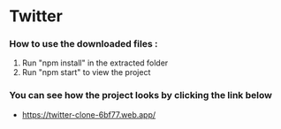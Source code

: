 # Twitter

### How to use the downloaded files :

1. Run "npm install" in the extracted folder
2. Run "npm start" to view the project

### You can see how the project looks by clicking the link below

- https://twitter-clone-6bf77.web.app/
